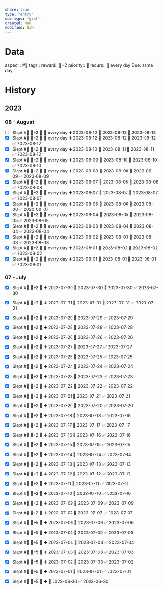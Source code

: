 ```yaml
---
share: true
type: "entry"
sub-type: "goal"
created: NaN 
modified: NaN
---
```

# Data
aspect:: #🛌
tags:: 
reward:: 🥄+2
priority:: 🔺
recurs:: 🔁 every day
Due: same day
# History
## 2023
### 08 - August

- [ ] Slept #🛌 🥄+2 🔺 🔁 every day ➕ 2023-08-12 🛫 2023-08-13 📅 2023-08-13
- [x] Slept #🛌 🥄+2 🔺 🔁 every day ➕ 2023-08-12 🛫 2023-08-12 📅 2023-08-12 ✅ 2023-08-12
- [x] Slept #🛌 🥄+2 🔺 🔁 every day ➕ 2023-08-10 🛫 2023-08-11 📅 2023-08-11 ✅ 2023-08-12
- [x] Slept #🛌 🥄+2 🔺 🔁 every day ➕ 2023-08-09 🛫 2023-08-10 📅 2023-08-10 ✅ 2023-08-10
- [x] Slept #🛌 🥄+2 🔺 🔁 every day ➕ 2023-08-08 🛫 2023-08-09 📅 2023-08-09 ✅ 2023-08-09
- [x] Slept #🛌 🥄+2 🔺 🔁 every day ➕ 2023-08-07 🛫 2023-08-08 📅 2023-08-08 ✅ 2023-08-08
- [x] Slept #🛌 🥄+2 🔺 🔁 every day ➕ 2023-08-07 🛫 2023-08-07 📅 2023-08-07 ✅ 2023-08-07
- [x] Slept #🛌 🥄+2 🔺 🔁 every day ➕ 2023-08-05 🛫 2023-08-06 📅 2023-08-06 ✅ 2023-08-07
- [x] Slept #🛌 🥄+2 🔺 🔁 every day ➕ 2023-08-04 🛫 2023-08-05 📅 2023-08-05 ✅ 2023-08-05
- [x] Slept #🛌 🥄+2 🔺 🔁 every day ➕ 2023-08-03 🛫 2023-08-04 📅 2023-08-04 ✅ 2023-08-04
- [x] Slept #🛌 🥄+2 🔺 🔁 every day ➕ 2023-08-02 🛫 2023-08-03 📅 2023-08-03 ✅ 2023-08-03
- [x] Slept #🛌 🥄+2 🔺 🔁 every day ➕ 2023-08-01 🛫 2023-08-02 📅 2023-08-02 ✅ 2023-08-02
- [x] Slept #🛌 🥄+2 🔺 🔁 every day ➕ 2023-08-01 🛫 2023-08-01 📅 2023-08-01 ✅ 2023-08-01
### 07 - July
- [x] Slept #🛌 🥄+2 🔺 ➕ 2023-07-30 🛫 2023-07-30 📅 2023-07-30 ✅ 2023-07-30
- [x] Slept #🛌 🥄+2 🔺 ➕ 2023-07-31 🛫 2023-07-31 📅 2023-07-31 ✅ 2023-07-31
- [x] Slept #🛌 🥄+2 🔺 ➕ 2023-07-29 📅 2023-07-29 ✅ 2023-07-29
- [x] Slept #🛌 🥄+2 🔺 ➕ 2023-07-28 📅 2023-07-28 ✅ 2023-07-28
- [x] Slept #🛌 🥄+2 🔺 ➕ 2023-07-26 📅 2023-07-26 ✅ 2023-07-26
- [x] Slept #🛌 🥄+2 🔺 ➕ 2023-07-27 📅 2023-07-27 ✅ 2023-07-27
- [x] Slept #🛌 🥄+2 🔺 ➕ 2023-07-25 📅 2023-07-25 ✅ 2023-07-25
- [x] Slept #🛌 🥄+2 🔺 ➕ 2023-07-24 📅 2023-07-24 ✅ 2023-07-24


- [x] Slept #🛌 🥄+2 🔺 ➕ 2023-07-23 📅 2023-07-23 ✅ 2023-07-23
- [x] Slept #🛌 🥄+2 🔺 ➕ 2023-07-22 📅 2023-07-22 ✅ 2023-07-22

- [x] Slept #🛌 🥄+2 🔺 ➕ 2023-07-21 📅 2023-07-21 ✅ 2023-07-21

- [x] Slept #🛌 🥄+2 🔺 ➕ 2023-07-20 📅 2023-07-20 ✅ 2023-07-20
- [x] Slept #🛌 🥄+2 🔺 ➕ 2023-07-18 📅 2023-07-18 ✅ 2023-07-18
- [x] Slept #🛌 🥄+2 🔺 ➕ 2023-07-17 📅 2023-07-17 ✅ 2023-07-17
- [x] Slept #🛌 🥄+2 🔺 ➕ 2023-07-16 📅 2023-07-16 ✅ 2023-07-16
- [x] Slept #🛌 🥄+2 🔺 ➕ 2023-07-15 📅 2023-07-15 ✅ 2023-07-15
- [x] Slept #🛌 🥄+2 🔺 ➕ 2023-07-14 📅 2023-07-14 ✅ 2023-07-14
- [x] Slept #🛌 🥄+2 🔺 ➕ 2023-07-13 📅 2023-07-13 ✅ 2023-07-13
- [x] Slept #🛌 🥄+2 🔺 ➕ 2023-07-12 📅 2023-07-12 ✅ 2023-07-12
- [x] Slept #🛌 🥄+2 🔺 ➕ 2023-07-11 📅 2023-07-11 ✅ 2023-07-11
- [x] Slept #🛌 🥄+2 🔺 ➕ 2023-07-10 📅 2023-07-10 ✅ 2023-07-10
- [x] Slept #🛌 🥄+2 🔺 ➕ 2023-07-09 📅 2023-07-09 ✅ 2023-07-09
- [x] Slept #🛌 🥄+2 🔺 ➕ 2023-07-07 📅 2023-07-07 ✅ 2023-07-07
- [x] Slept #🛌 🥄+5 🔺 ➕ 2023-07-06 📅 2023-07-06 ✅ 2023-07-06
- [x] Slept #🛌 🥄+5 🔺 ➕ 2023-07-05 📅 2023-07-05 ✅ 2023-07-05
- [x] Slept #🛌 🥄+5 🔺 ➕ 2023-07-04 📅 2023-07-04 ✅ 2023-07-04
- [x] Slept #🛌 🥄+5 🔺 ➕ 2023-07-03 📅 2023-07-03 ✅ 2023-07-03
- [x] Slept #🛌 🥄+5 🔺 ➕ 2023-07-02 📅 2023-07-03 ✅ 2023-07-02
- [x] Slept #🛌 🥄+5 🔺 ➕ 2023-07-01 📅 2023-07-01 ✅ 2023-07-01
- [x] Slept #🛌 🥄+5 🔺 ➕ 📅 2023-06-30 ✅ 2023-06-30